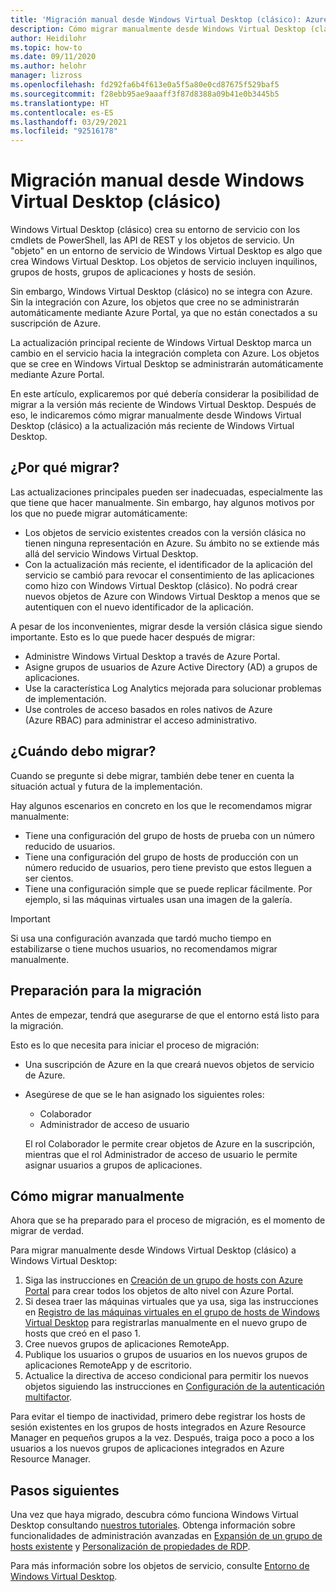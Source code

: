 ```yaml
---
title: 'Migración manual desde Windows Virtual Desktop (clásico): Azure'
description: Cómo migrar manualmente desde Windows Virtual Desktop (clásico) a Windows Virtual Desktop.
author: Heidilohr
ms.topic: how-to
ms.date: 09/11/2020
ms.author: helohr
manager: lizross
ms.openlocfilehash: fd292fa6b4f613e0a5f5a80e0cd87675f529baf5
ms.sourcegitcommit: f28ebb95ae9aaaff3f87d8388a09b41e0b3445b5
ms.translationtype: HT
ms.contentlocale: es-ES
ms.lasthandoff: 03/29/2021
ms.locfileid: "92516178"
---
```

# <a name="migrate-manually-from-windows-virtual-desktop-classic"></a>Migración manual desde Windows Virtual Desktop (clásico)

Windows Virtual Desktop (clásico) crea su entorno de servicio con los cmdlets de PowerShell, las API de REST y los objetos de servicio. Un "objeto" en un entorno de servicio de Windows Virtual Desktop es algo que crea Windows Virtual Desktop. Los objetos de servicio incluyen inquilinos, grupos de hosts, grupos de aplicaciones y hosts de sesión.

Sin embargo, Windows Virtual Desktop (clásico) no se integra con Azure. Sin la integración con Azure, los objetos que cree no se administrarán automáticamente mediante Azure Portal, ya que no están conectados a su suscripción de Azure.

La actualización principal reciente de Windows Virtual Desktop marca un cambio en el servicio hacia la integración completa con Azure. Los objetos que se cree en Windows Virtual Desktop se administrarán automáticamente mediante Azure Portal.

En este artículo, explicaremos por qué debería considerar la posibilidad de migrar a la versión más reciente de Windows Virtual Desktop. Después de eso, le indicaremos cómo migrar manualmente desde Windows Virtual Desktop (clásico) a la actualización más reciente de Windows Virtual Desktop.

## <a name="why-migrate"></a>¿Por qué migrar?

Las actualizaciones principales pueden ser inadecuadas, especialmente las que tiene que hacer manualmente. Sin embargo, hay algunos motivos por los que no puede migrar automáticamente:

- Los objetos de servicio existentes creados con la versión clásica no tienen ninguna representación en Azure. Su ámbito no se extiende más allá del servicio Windows Virtual Desktop.
- Con la actualización más reciente, el identificador de la aplicación del servicio se cambió para revocar el consentimiento de las aplicaciones como hizo con Windows Virtual Desktop (clásico). No podrá crear nuevos objetos de Azure con Windows Virtual Desktop a menos que se autentiquen con el nuevo identificador de la aplicación.

A pesar de los inconvenientes, migrar desde la versión clásica sigue siendo importante. Esto es lo que puede hacer después de migrar:

- Administre Windows Virtual Desktop a través de Azure Portal.
- Asigne grupos de usuarios de Azure Active Directory (AD) a grupos de aplicaciones.
- Use la característica Log Analytics mejorada para solucionar problemas de implementación.
- Use controles de acceso basados en roles nativos de Azure (Azure RBAC) para administrar el acceso administrativo.

## <a name="when-should-i-migrate"></a>¿Cuándo debo migrar?

Cuando se pregunte si debe migrar, también debe tener en cuenta la situación actual y futura de la implementación.

Hay algunos escenarios en concreto en los que le recomendamos migrar manualmente:

- Tiene una configuración del grupo de hosts de prueba con un número reducido de usuarios.
- Tiene una configuración del grupo de hosts de producción con un número reducido de usuarios, pero tiene previsto que estos lleguen a ser cientos.
- Tiene una configuración simple que se puede replicar fácilmente. Por ejemplo, si las máquinas virtuales usan una imagen de la galería.

> [!IMPORTANT]
> Si usa una configuración avanzada que tardó mucho tiempo en estabilizarse o tiene muchos usuarios, no recomendamos migrar manualmente.

## <a name="prepare-for-migration"></a>Preparación para la migración

Antes de empezar, tendrá que asegurarse de que el entorno está listo para la migración.

Esto es lo que necesita para iniciar el proceso de migración:

- Una suscripción de Azure en la que creará nuevos objetos de servicio de Azure.
- Asegúrese de que se le han asignado los siguientes roles:
    
    - Colaborador
    - Administrador de acceso de usuario
    
    El rol Colaborador le permite crear objetos de Azure en la suscripción, mientras que el rol Administrador de acceso de usuario le permite asignar usuarios a grupos de aplicaciones.

## <a name="how-to-migrate-manually"></a>Cómo migrar manualmente

Ahora que se ha preparado para el proceso de migración, es el momento de migrar de verdad.

Para migrar manualmente desde Windows Virtual Desktop (clásico) a Windows Virtual Desktop:

1. Siga las instrucciones en [Creación de un grupo de hosts con Azure Portal](create-host-pools-azure-marketplace.md) para crear todos los objetos de alto nivel con Azure Portal.
2. Si desea traer las máquinas virtuales que ya usa, siga las instrucciones en [Registro de las máquinas virtuales en el grupo de hosts de Windows Virtual Desktop](create-host-pools-powershell.md#register-the-virtual-machines-to-the-windows-virtual-desktop-host-pool) para registrarlas manualmente en el nuevo grupo de hosts que creó en el paso 1.
3. Cree nuevos grupos de aplicaciones RemoteApp.
4. Publique los usuarios o grupos de usuarios en los nuevos grupos de aplicaciones RemoteApp y de escritorio.
5. Actualice la directiva de acceso condicional para permitir los nuevos objetos siguiendo las instrucciones en [Configuración de la autenticación multifactor](set-up-mfa.md).

Para evitar el tiempo de inactividad, primero debe registrar los hosts de sesión existentes en los grupos de hosts integrados en Azure Resource Manager en pequeños grupos a la vez. Después, traiga poco a poco a los usuarios a los nuevos grupos de aplicaciones integrados en Azure Resource Manager.

## <a name="next-steps"></a>Pasos siguientes

Una vez que haya migrado, descubra cómo funciona Windows Virtual Desktop consultando [nuestros tutoriales](create-host-pools-azure-marketplace.md). Obtenga información sobre funcionalidades de administración avanzadas en [Expansión de un grupo de hosts existente](expand-existing-host-pool.md) y [Personalización de propiedades de RDP](customize-rdp-properties.md).

Para más información sobre los objetos de servicio, consulte [Entorno de Windows Virtual Desktop](environment-setup.md).

